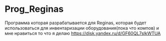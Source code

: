 # Prog_Reginas
Программа которая разрабатывается для Reginas, которая будет использоваться для инвентаризации оборудования(пока что компов) и мне нравиться то что я делаю
https://disk.yandex.ru/d/GF60QL7slkWTUA
